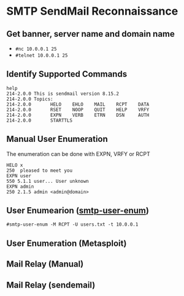 # SMTP SendMail Reconnaissance
## Get banner, server name and domain name
* `#nc 10.0.0.1 25`
* `#telnet 10.0.0.1 25`

## Identify Supported Commands
```
help
214-2.0.0 This is sendmail version 8.15.2
214-2.0.0 Topics:
214-2.0.0       HELO    EHLO    MAIL    RCPT    DATA
214-2.0.0       RSET    NOOP    QUIT    HELP    VRFY
214-2.0.0       EXPN    VERB    ETRN    DSN     AUTH
214-2.0.0       STARTTLS
```

## Manual User Enumeration
The enumeration can be done with EXPN, VRFY or RCPT
```
HELO x
250  pleased to meet you
EXPN user
550 5.1.1 user... User unknown
EXPN admin
250 2.1.5 admin <admin@domain>
```

## User Enumearion ([smtp-user-enum](https://tools.kali.org/information-gathering/smtp-user-enum))
`#smtp-user-enum -M RCPT -U users.txt -t 10.0.0.1`

## User Enumeration (Metasploit)

## Mail Relay (Manual)

## Mail Relay (sendemail)

